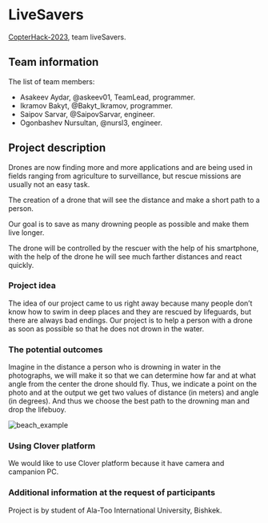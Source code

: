 # LiveSavers

[CopterHack-2023](copterhack2023.md), team liveSavers.

## Team information

The list of team members:

* Asakeev Aydar, @askeev01, TeamLead, programmer.
* Ikramov Bakyt, @Bakyt_Ikramov, programmer.
* Saipov Sarvar, @SaipovSarvar, engineer.
* Ogonbashev Nursultan, @nursl3, engineer.

## Project description

Drones are now finding more and more applications and are being used in fields ranging from agriculture to surveillance, but rescue missions are usually not an easy task.

The creation of a drone that will see the distance and make a short path to a person.

Our goal is to save as many drowning people as possible and make them live longer.

The drone will be controlled by the rescuer with the help of his smartphone, with the help of the drone he will see much farther distances and react quickly.

### Project idea

The idea of our project came to us right away because many people don’t know how to swim in deep places and they are rescued by lifeguards, but there are always bad endings. Our project is to help a person with a drone as soon as possible so that he does not drown in the water.

### The potential outcomes

Imagine in the distance a person who is drowning in water in the photographs, we will make it so that we can determine how far and at what angle from the center the drone should fly. Thus, we indicate a point on the photo and at the output we get two values ​​of distance (in meters) and angle (in degrees). And thus we choose the best path to the drowning man and drop the lifebuoy.

![beach_example](https://user-images.githubusercontent.com/59159103/198822196-b3411f50-f978-48b1-8fba-03e819c8dc4f.png)

### Using Clover platform

We would like to use Clover platform because it have camera and campanion PC.

### Additional information at the request of participants

Project is by student of Ala-Too International University, Bishkek.
